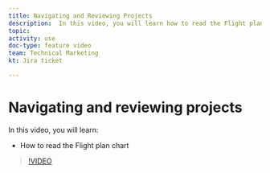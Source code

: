 ```yaml
---
title: Navigating and Reviewing Projects
description:  In this video, you will learn how to read the Flight plan chart in [!DNL Adobe Workfront].
topic: 
activity: use
doc-type: feature video
team: Technical Marketing
kt: Jira ticket 

---
```

# Navigating and reviewing projects

In this video, you will learn:

* How to read the Flight plan chart

>[!VIDEO](https://video.tv.adobe.com/v/335047/?quality=12)
